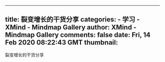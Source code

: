 
---
title: 裂变增长的干货分享
categories: 
    - 学习
    - XMind - Mindmap Gallery
author: XMind - Mindmap Gallery
comments: false
date: Fri, 14 Feb 2020 08:22:43 GMT
thumbnail: 
---

<div>   
裂变增长的干货分享  
</div>
            